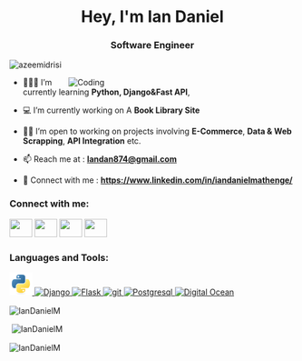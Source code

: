 <!-- [![MasterHead] -->
<h1 align="center">Hey, I'm Ian Daniel</h1>
<h3 align="center">Software Engineer</h3>

<p align="left"> <img src="https://komarev.com/ghpvc/?username=IanDanielM&label=Profile%20views&color=0e75b6&style=flat" alt="azeemidrisi" /> </p>

<img align="right" alt="Coding" width="400" src="https://cdn.dribbble.com/users/730703/screenshots/6581243/avento.gif" />

- 🧑🏻‍💻 I’m currently learning **Python,  Django&Fast API**, 

- 💻 I’m currently working on A **Book Library Site**

- 🤝🏻 I’m open to working on projects involving **E-Commerce**, **Data & Web Scrapping**, **API Integration**  etc. 

- 📫 Reach me at : **Iandan874@gmail.com**

- 📱 Connect with me : **https://www.linkedin.com/in/iandanielmathenge/**

<h3 align="left">Connect with me:</h3>
<p align="left"><a href="https://twitter.com/Iam_Iandaniel" target="_blank" rel="noreferrer"><img src="https://raw.githubusercontent.com/danielcranney/readme-generator/main/public/icons/socials/twitter.svg" width="40" height="32" /></a> <a href="https://dev.to/iandante77" target="_blank" rel="noreferrer"><img src="https://raw.githubusercontent.com/danielcranney/readme-generator/main/public/icons/socials/devdotto.svg" width="40" height="32" /></a> <a href="https://www.instagram.com/_iam_iandaniel/" target="_blank" rel="noreferrer"><img src="https://raw.githubusercontent.com/danielcranney/readme-generator/main/public/icons/socials/instagram.svg" width="40" height="32" /></a> <a href="https://www.linkedin.com/in/iandanielmathenge/" target="_blank" rel="noreferrer"><img src="https://raw.githubusercontent.com/danielcranney/readme-generator/main/public/icons/socials/linkedin.svg" width="40" height="32" /></a> 
</p>


<h3 align="left">Languages and Tools:</h3>
<p align="left"> <a href="https://www.python.org" target="_blank" rel="noreferrer"> <img src="https://raw.githubusercontent.com/devicons/devicon/master/icons/python/python-original.svg" alt="python" width="40" height="40"/> </a><a href="https://www.djangoproject.com/" target="_blank" rel="noreferrer"> <img src="https://upload.wikimedia.org/wikipedia/commons/7/75/Django_logo.svg" alt="Django" width="40" height="40"/> </a> <a href="https://flask.palletsprojects.com/en/2.2.x/" target="_blank" rel="noreferrer"> <img src="https://upload.wikimedia.org/wikipedia/commons/thumb/3/3c/Flask_logo.svg/1200px-Flask_logo.svg.png" alt="Flask" width="40" height="40"/> </a> <a
href="https://git-scm.com/" target="_blank" rel="noreferrer"> <img src="https://www.vectorlogo.zone/logos/git-scm/git-scm-icon.svg" alt="git" width="40" height="40"/> </a>  <a 
href="https://www.postgresql.org/" target="_blank" rel="noreferrer"><img src="https://www.postgresql.org/media/img/about/press/elephant.png" width="36" height="36" alt="Postgresql" width="40" height="40"/> </a> <a
href="https://www.digitalocean.com/" target="_blank" rel="noreferrer"><img src="https://www.digitalocean.com/_next/static/media/logo.87a8f3b8.svg" width="36" height="36" alt="Digital Ocean" width="40" height="40"/></a> </p>

<p><img align="center" src="https://github-readme-stats.vercel.app/api/top-langs?username=IanDanielM&show_icons=true&locale=en&layout=compact" alt="IanDanielM" /></p>


<p>&nbsp;<img align="center" src="https://github-readme-stats.vercel.app/api?username=IanDanielM&show_icons=true&include_all_commits=true&locale=en" alt="IanDanielM" /></p>

<p><img align="center" src="https://github-readme-streak-stats.herokuapp.com/?user=IanDanielM&" alt="IanDanielM" /></p>
